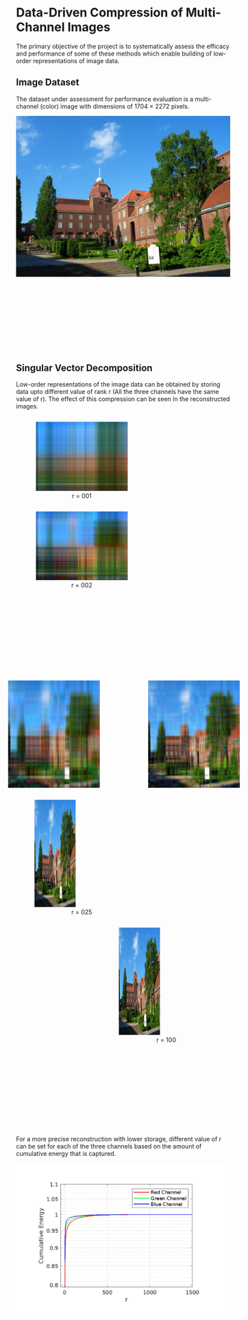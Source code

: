 # Data-Driven Compression of Multi-Channel Images
The primary objective of the project is to systematically assess the efficacy and performance of some of these methods which enable building of low-order representations of image data.

## Image Dataset
The dataset under assessment for performance evaluation is a multi-channel (color) image with dimensions of 1704 × 2272 pixels.
<p align="center">
  <img src="https://github.com/kirtan2605/KTH-SM2001-Data-Driven-Methods-in-Engineering/blob/master/readme_images/KTH_photo.jpg" style="width:500px; height:auto; float:left;">
  <div style="clear:both; margin-bottom:200px;"></div>
</p>

## Singular Vector Decomposition
Low-order representations of the image data can be obtained by storing data upto different value of rank r (All the three channels have the same value of r). The effect of this compression can be seen in the reconstructed images.
<p align="center">
  <figure style="display:inline-block; width:45%; horizontal-align: left;">
    <img src="https://github.com/kirtan2605/KTH-SM2001-Data-Driven-Methods-in-Engineering/blob/master/readme_images/SVD/Compressed_Image_r001.png">
    <figcaption style="text-align:center;"> r = 001 </figcaption>
  </figure>
  <figure style="display:inline-block; width:45%; horizontal-align: right">
    <img src="https://github.com/kirtan2605/KTH-SM2001-Data-Driven-Methods-in-Engineering/blob/master/readme_images/SVD/Compressed_Image_r002.png">
    <figcaption style="text-align:center;"> r = 002 </figcaption>
  </figure>
  <div style="clear:both; margin-bottom:200px;"></div>
</p>


<div style="display: flex; justify-content: center; align-items: center;">
  <img src="https://github.com/kirtan2605/KTH-SM2001-Data-Driven-Methods-in-Engineering/blob/master/readme_images/SVD/Compressed_Image_r005.png" style="width: 45%; height: 250px; margin: 0 50px;">
  <img src="https://github.com/kirtan2605/KTH-SM2001-Data-Driven-Methods-in-Engineering/blob/master/readme_images/SVD/Compressed_Image_r010.png" style="width: 45%; height: 250px; margin: 0 50px;">
</div>


<p align="center">
  <figure style="display:inline-block; width:45%; float:left;">
    <img src="https://github.com/kirtan2605/KTH-SM2001-Data-Driven-Methods-in-Engineering/blob/master/readme_images/SVD/Compressed_Image_r025.png" style="width:45%; height:250px;">
    <figcaption style="text-align:center;"> r = 025 </figcaption>
  </figure>
  <figure style="display:inline-block; width:45%; float:right;">
    <img src="https://github.com/kirtan2605/KTH-SM2001-Data-Driven-Methods-in-Engineering/blob/master/readme_images/SVD/Compressed_Image_r100.png" style="width:45%; height:250px;">
    <figcaption style="text-align:center;"> r = 100 </figcaption>
  </figure>
  <div style="clear:both; margin-bottom:200px;"></div>
</p>


For a more precise reconstruction with lower storage, different value of r can be set for each of the three channels based on the amount of cumulative energy that is captured.
<p align="center">
  <img src="https://github.com/kirtan2605/KTH-SM2001-Data-Driven-Methods-in-Engineering/blob/master/readme_images/SVD/CummulativeEnergy_vs_r.png" style="width:500px; height:auto; float:left;">
  <div style="clear:both; margin-bottom:200px;"></div>
</p>

